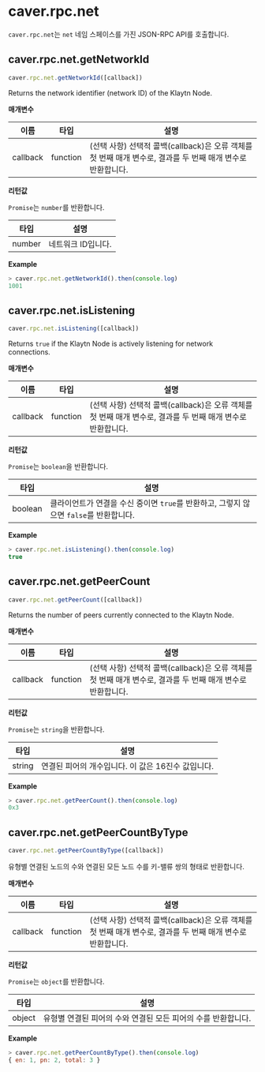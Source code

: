 # caver.rpc.net <a id="caver-rpc-net"></a>

`caver.rpc.net`는 `net` 네임 스페이스를 가진 JSON-RPC API를 호출합니다.

## caver.rpc.net.getNetworkId <a id="caver-rpc-net-getnetworkid"></a>

```javascript
caver.rpc.net.getNetworkId([callback])
```

Returns the network identifier (network ID) of the Klaytn Node.

**매개변수**

| 이름       | 타입       | 설명                                                                   |
| -------- | -------- | -------------------------------------------------------------------- |
| callback | function | (선택 사항) 선택적 콜백(callback)은 오류 객체를 첫 번째 매개 변수로, 결과를 두 번째 매개 변수로 반환합니다. |


**리턴값**

`Promise`는 `number`를 반환합니다.

| 타입     | 설명          |
| ------ | ----------- |
| number | 네트워크 ID입니다. |

**Example**

```javascript
> caver.rpc.net.getNetworkId().then(console.log)
1001
```

## caver.rpc.net.isListening <a id="caver-rpc-net-islistening"></a>

```javascript
caver.rpc.net.isListening([callback])
```

Returns `true` if the Klaytn Node is actively listening for network connections.

**매개변수**

| 이름       | 타입       | 설명                                                                   |
| -------- | -------- | -------------------------------------------------------------------- |
| callback | function | (선택 사항) 선택적 콜백(callback)은 오류 객체를 첫 번째 매개 변수로, 결과를 두 번째 매개 변수로 반환합니다. |


**리턴값**

`Promise`는 `boolean`을 반환합니다.

| 타입      | 설명                                                      |
| ------- | ------------------------------------------------------- |
| boolean | 클라이언트가 연결을 수신 중이면 `true`를 반환하고, 그렇지 않으면 `false`를 반환합니다. |

**Example**

```javascript
> caver.rpc.net.isListening().then(console.log)
true
```

## caver.rpc.net.getPeerCount <a id="caver-rpc-net-getpeercount"></a>

```javascript
caver.rpc.net.getPeerCount([callback])
```

Returns the number of peers currently connected to the Klaytn Node.

**매개변수**

| 이름       | 타입       | 설명                                                                   |
| -------- | -------- | -------------------------------------------------------------------- |
| callback | function | (선택 사항) 선택적 콜백(callback)은 오류 객체를 첫 번째 매개 변수로, 결과를 두 번째 매개 변수로 반환합니다. |


**리턴값**

`Promise`는 `string`을 반환합니다.

| 타입     | 설명                             |
| ------ | ------------------------------ |
| string | 연결된 피어의 개수입니다. 이 값은 16진수 값입니다. |

**Example**

```javascript
> caver.rpc.net.getPeerCount().then(console.log)
0x3
```

## caver.rpc.net.getPeerCountByType <a id="caver-rpc-net-getpeercountbytype"></a>

```javascript
caver.rpc.net.getPeerCountByType([callback])
```

유형별 연결된 노드의 수와 연결된 모든 노드 수를 키-밸류 쌍의 형태로 반환합니다.

**매개변수**

| 이름       | 타입       | 설명                                                                   |
| -------- | -------- | -------------------------------------------------------------------- |
| callback | function | (선택 사항) 선택적 콜백(callback)은 오류 객체를 첫 번째 매개 변수로, 결과를 두 번째 매개 변수로 반환합니다. |


**리턴값**

`Promise`는 `object`를 반환합니다.

| 타입     | 설명                                  |
| ------ | ----------------------------------- |
| object | 유형별 연결된 피어의 수와 연결된 모든 피어의 수를 반환합니다. |

**Example**

```javascript
> caver.rpc.net.getPeerCountByType().then(console.log)
{ en: 1, pn: 2, total: 3 }
```